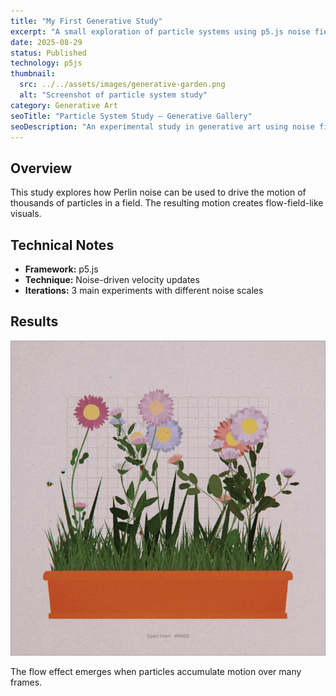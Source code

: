 ```yaml
---
title: "My First Generative Study"
excerpt: "A small exploration of particle systems using p5.js noise fields."
date: 2025-08-29
status: Published
technology: p5js
thumbnail:
  src: ../../assets/images/generative-garden.png
  alt: "Screenshot of particle system study"
category: Generative Art
seoTitle: "Particle System Study – Generative Gallery"
seoDescription: "An experimental study in generative art using noise fields in p5.js. Part of my ongoing creative coding explorations."
---
```


## Overview

This study explores how Perlin noise can be used to drive the motion of thousands of particles in a field. The resulting motion creates flow-field-like visuals.

## Technical Notes

- **Framework:** p5.js
- **Technique:** Noise-driven velocity updates
- **Iterations:** 3 main experiments with different noise scales

## Results

![Example render](../../assets/images/generative-garden.png)

The flow effect emerges when particles accumulate motion over many frames.
